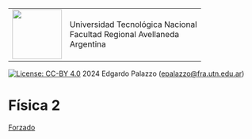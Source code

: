 <table>
<tr style="border:none;">
<td style="border:none;"><a href="https://fra.utn.edu.ar/">
<!-- <image src="https://raw.githubusercontent.com/frautn/F2/main/logoUTN-500.svg"  width="100"> -->
<image src="logoUTN-500.svg"  width="100">
</a></td>
<td style="border:none;">Universidad Tecnológica Nacional<br>Facultad Regional Avellaneda<br>Argentina
</td>
</tr>
</table>

[![License: CC-BY 4.0](https://img.shields.io/badge/License-CC--BY%204.0-lightgrey.svg)](https://creativecommons.org/licenses/by/4.0/) 2024 Edgardo Palazzo (epalazzo@fra.utn.edu.ar)

# Física 2

[Forzado](https://colab.research.google.com/github/frautn/F2/blob/main/itba/forzadas.ipynb)



